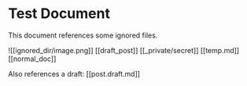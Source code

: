# Test Document

This document references some ignored files.

![[ignored_dir/image.png]]
[[draft_post]]
[[_private/secret]]
[[temp.md]]
[[normal_doc]]

Also references a draft: [[post.draft.md]] 